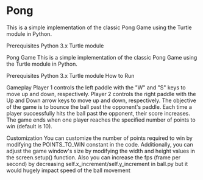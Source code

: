 # Pong
This is a simple implementation of the classic Pong Game using the Turtle module in Python.

Prerequisites
Python 3.x
Turtle module


Pong Game
This is a simple implementation of the classic Pong Game using the Turtle module in Python.

Prerequisites
Python 3.x
Turtle module
How to Run


Gameplay
Player 1 controls the left paddle with the "W" and "S" keys to move up and down, respectively.
Player 2 controls the right paddle with the Up and Down arrow keys to move up and down, respectively.
The objective of the game is to bounce the ball past the opponent's paddle.
Each time a player successfully hits the ball past the opponent, their score increases.
The game ends when one player reaches the specified number of points to win (default is 10).


Customization
You can customize the number of points required to win by modifying the POINTS_TO_WIN constant in the code.
Additionally, you can adjust the game window's size by modifying the width and height values in the screen.setup() function.
Also you can increase the fps (frame per second) by decreasing self.x_increment/self.y_increment in ball.py but it would hugely impact speed of the ball movement
